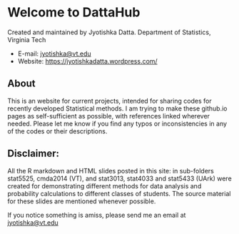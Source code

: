 ﻿# Welcome to DattaHub

Created and maintained by Jyotishka Datta.
Department of Statistics, Virginia Tech
-  E-mail: jyotishka@vt.edu
-  Website: https://jyotishkadatta.wordpress.com/

## About 
This is an website for current projects, intended for sharing codes for recently developed Statistical methods. 
I am trying to make these github.io pages as self-sufficient as possible, with references linked wherever needed. 
Please let me know if you find any typos or inconsistencies in any of the codes or their descriptions. 

## Disclaimer:

All the R markdown and HTML slides posted in this site: in sub-folders stat5525, cmda2014 (VT), and stat3013, stat4033 and stat5433 (UArk) were created for demonstrating different methods for data analysis and probability calculations to different classes of students. The source material for these slides are mentioned whenever possible.

If you notice something is amiss, please 
send me an email at jyotishka@vt.edu






